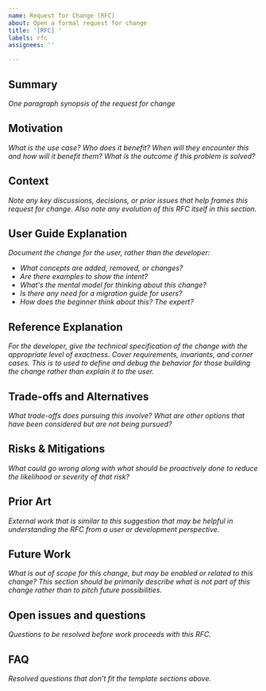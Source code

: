 ```yaml
---
name: Request for Change (RFC)
about: Open a formal request for change
title: '[RFC] '
labels: rfc
assignees: ''

---
```


## Summary

_One paragraph synopsis of the request for change_

## Motivation

_What is the use case? Who does it benefit? When will they encounter this and how will it benefit them? What is the outcome if this problem is solved?_

## Context

_Note any key discussions, decisions, or prior issues that help frames this request for change. Also note any evolution of this RFC itself in this section._

## User Guide Explanation

_Document the change for the user, rather than the developer:_

* _What concepts are added, removed, or changes?_
* _Are there examples to show the intent?_
* _What's the mental model for thinking about this change?_
* _Is there any need for a migration guide for users?_
* _How does the beginner think about this? The expert?_

## Reference Explanation

_For the developer, give the technical specification of the change with the appropriate level of exactness. Cover requirements, invariants, and corner cases. This is to used to define and debug the behavior for those building the change rather than explain it to the user._

## Trade-offs and Alternatives

_What trade-offs does pursuing this involve? What are other options that have been considered but are not being pursued?_

## Risks & Mitigations

_What could go wrong _along with_ what should be proactively done to reduce the likelihood or severity of that risk?_

## Prior Art

_External work that is similar to this suggestion that may be helpful in understanding the RFC from a user or development perspective._

## Future Work

_What is out of scope for this change, but may be enabled or related to this change? This section should be primarily describe what is _not_ part of this change rather than to pitch future possibilities._

## Open issues and questions

_Questions to be resolved before work proceeds with this RFC._

## FAQ

_Resolved questions that don't fit the template sections above._

